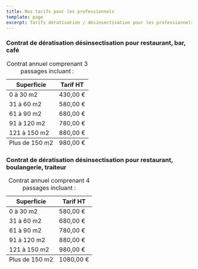 ```yaml
---
title: Nos tarifs pour les professionnels
template: page
excerpt: Tarifs dératisation / désinsectisation pour les professionnels
---
```


### Contrat de dératisation désinsectisation pour restaurant, bar, café

<div class="responsive-table">
  <table>
      <caption>Contrat annuel comprenant 3 passages incluant :</caption>
    <thead>
      <tr>
        <th>Superficie</th>
        <th>Tarif HT</th>
      </tr>
    </thead>
    <tbody>
      <tr>
        <td>0 à 30 m2</td>
        <td>430,00 €</td>
      </tr>
      <tr>
        <td>31 à 60 m2</td>
        <td>580,00 €</td>
      </tr>
      <tr>
        <td>61 à 90 m2</td>
        <td>680,00 €</td>
      </tr>
      <tr>
        <td>91 à 120 m2</td>
        <td>780,00 €</td>
      </tr>
      <tr>
        <td>121 à 150 m2</td>
        <td>880,00 €</td>
      </tr>
    </tbody>
    <tfoot>
      <tr>
        <td>Plus de 150 m2</td>
        <td>980,00 €</td>
      </tr>
    </tfoot>
  </table>
</div>


### Contrat de dératisation désinsectisation pour restaurant, boulangerie, traiteur

<div class="responsive-table">
  <table>
      <caption>Contrat annuel comprenant 4 passages incluant :</caption>
    <thead>
      <tr>
        <th>Superficie</th>
        <th>Tarif HT</th>
      </tr>
    </thead>
    <tbody>
      <tr>
        <td>0 à 30 m2</td>
        <td>580,00 €</td>
      </tr>
      <tr>
        <td>31 à 60 m2</td>
        <td>680,00 €</td>
      </tr>
      <tr>
        <td>61 à 90 m2</td>
        <td>780,00 €</td>
      </tr>
      <tr>
        <td>91 à 120 m2</td>
        <td>880,00 €</td>
      </tr>
      <tr>
        <td>121 à 150 m2</td>
        <td>980,00 €</td>
      </tr>
    </tbody>
    <tfoot>
      <tr>
        <td>Plus de 150 m2</td>
        <td>1080,00 €</td>
      </tr>
    </tfoot>
  </table>
</div>